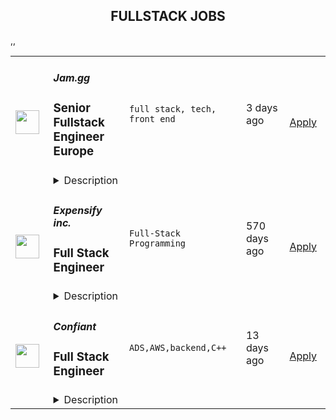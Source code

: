 <div align="center"><h2>FULLSTACK JOBS</h2></div><table><tr>
                <td width="100" height="100" rowspan="2">
                    <img src="https://remoteOK.com/assets/img/jobs/4744255406d8a490d1cec82437519fb01660149637.png" width="38px" height="auto">
                </td>
                <td width="300">
                    <h5>Jam.gg</h5>
                    <h3>
					Senior Fullstack Engineer Europe				</h3>
                </td>
                <td width="300">
                    <code>full stack, tech, front end</code>
                </td>
                <td width="200">
                <text>3 days ago</text>
                </td>
                <td width="100" rowspan="2">
                <a href="https://remoteOK.com/jobs/112035" align="right" target="_blank">Apply</a>
                </td>
            </tr>
            <tr>
                <td colspan="3">
                <details><summary>Description</summary>
                <p dir="ltr">Jam.gg is a social and low tech-friendly cloud gaming platform. It has been designed to be accessible to everyone: available directly from a web browser, it does not require a high-speed internet connection to provide a seamless multiplayer game experience. Jam.gg is all about bringing people together through games, with a touch of childhood playfulness and creativity.</p><p dir="ltr">We are led by an experienced team of ex Facebook, Google, Twitter, Amazon, Docker, EA, King and other top tech companies. Jam.gg is a YCombinator company and backed by top VC firms and LEGO Ventures.</p><p dir="ltr">We're at the stage where we're scaling our Engineering department as one of our key units. This is an incredible opportunity to join a booming company in its growth phase. Driven by a strong inclusive culture, we welcome self-starting, fast learning, talented people wishing to start and manage unique, and challenging projects where collaboration (internal and external) is everything.</p><p dir="ltr">We are looking for a talented Senior Fullstack Engineer Â to join our growing Engineering team.</p><p dir="ltr"><br /></p><p dir="ltr"><strong>Start date</strong>: As soon as possible</p><p dir="ltr"><strong>Location</strong>: Full remote. The candidate must be in Europe for time zone reasons.</p><p dir="ltr"><strong>Type of contract</strong> : Fixed term or non-fixed term depending on the candidate</p><p><strong><br /></strong></p><p dir="ltr"><strong>What you will be doing</strong>:</p><ul><li dir="ltr"><p dir="ltr">The role involves interfacing with design, implementing features, and being a strong advocate for the user.</p></li><li dir="ltr"><p dir="ltr">You will be working with an engineering manager and reporting to him.</p></li></ul><p><strong><br /></strong></p><p dir="ltr"><strong>What we are looking for:</strong></p><p dir="ltr">Requirements for the role include:</p><ul><li dir="ltr"><p dir="ltr">Minimum of 4 years experience as a Frontend Software Engineer</p></li><li dir="ltr"><p dir="ltr">Obsession for building and shipping amazing user experiences</p></li><li dir="ltr"><p dir="ltr">Experience feature development in close collaboration with design</p></li><li dir="ltr"><p dir="ltr">Expert knowledge of JavaScript Proficiency with React and Redux</p></li><li dir="ltr"><p dir="ltr">Solid understanding of the JavaScript/TypeScript and web application ecosystem</p></li><li dir="ltr"><p dir="ltr">Working knowledge of TypeScript</p></li><li dir="ltr"><p dir="ltr">Working knowledge of Storybook</p></li><li dir="ltr"><p dir="ltr">Working knowledge of Golang (this is what we use in the backend)</p></li><li dir="ltr"><p dir="ltr">Familiarity with test-driven development (Jest, Cypress, etc)</p></li><li dir="ltr"><p dir="ltr">Familiarity with Git and GitHub</p></li><li dir="ltr"><p dir="ltr">Passion for shaping and scaling an early stage, user-first application</p></li><li dir="ltr"><p dir="ltr">Self-motivation: highly autonomous &amp; working capabilities.</p></li><li dir="ltr"><p dir="ltr">Communication &amp; Teamwork: excellent communication and organization skills, team spirit, proactivity.</p></li><li dir="ltr"><p dir="ltr">Good spoken and written communication skills (English)</p></li></ul><p dir="ltr"><br /></p><p dir="ltr"><strong>Experience that would be great for you to have (or you'd be excited about acquiring):</strong></p><ul><li dir="ltr"><p dir="ltr">Previous remote-work experience</p></li><li dir="ltr"><p dir="ltr">Previous startup/growth-stage experience</p></li><li dir="ltr"><p dir="ltr">Prior experience building web services using NodeJS</p></li><li dir="ltr"><p dir="ltr">Google's Firebase, particularly Firestore, NoSQL</p></li><li dir="ltr"><p dir="ltr">General AWS and GCP experience</p></li></ul><p><br /></p><p dir="ltr"><strong>Benefits</strong>:</p><p dir="ltr"><strong>For International and French permanent contracts:</strong></p><ul><li dir="ltr"><p dir="ltr">Unlimited holiday leave (minimum 5 weeks).</p></li><li dir="ltr"><p dir="ltr">Monthly well-being allowance (mental well-being, sports, massage, etc.).</p></li><li dir="ltr"><p dir="ltr">Home office allowance.</p></li><li dir="ltr"><p dir="ltr">Fully remote &amp; flexible working hours.</p></li><li dir="ltr"><p dir="ltr">Equal pay policy.</p></li><li dir="ltr"><p dir="ltr">Equal maternity and paternity leave (18 weeks).</p></li><li dir="ltr"><p dir="ltr">Maternity/Paternity subsidy of 3k euros.</p></li><li dir="ltr"><p dir="ltr">Stock option plan.</p></li><li dir="ltr"><p dir="ltr">Health insurance compensation on a one-to-one basis, depending on geographical location &amp; company's policy.</p></li><li dir="ltr"><p dir="ltr">Additional benefits depending on the geographical location.</p></li></ul><p><strong><br /></strong></p><p dir="ltr"><strong>For international and French fixed-term contracts :</strong></p><ul><li dir="ltr"><p dir="ltr">5 weeks of holiday per year (2.08 days per month)Â </p></li><li dir="ltr"><p dir="ltr">Monthly well-being allowance (mental well-being, sports, massage, etc.).</p></li><li dir="ltr"><p dir="ltr">Home office allowance.Â </p></li><li dir="ltr"><p dir="ltr">Fully remote &amp; flexible working hours.</p></li><li dir="ltr"><p dir="ltr">Equal pay policy.</p></li><li dir="ltr"><p dir="ltr">Health insurance compensation on a one-to-one basis, depending on geographical location &amp; company's policy.</p></li><li dir="ltr"><p dir="ltr">Additional benefits depending on the geographical location</p></li></ul><p dir="ltr"><br /></p><p dir="ltr"><strong>Why Jam.gg?</strong></p><p dir="ltr">At the heart of Jam.ggâs mission is the creation of a new way to share games with friends and family: a free online place for gamers to play and hangout together, with video cameras, bringing back the golden era of multiplayer couch gaming. In a world of constraining internet connections and paid services, we think differently: we are building a free, âlow-techâ friendly platform for everyone to jump in, directly from their browser. Our platform is social by design and packed with fun games curated by our community. We want to create new virtual social spaces that fundamentally diverge from today's typical social networks, focusing a lot less on appearance and a lot more on experience. We are building a social gaming platform for all gamers who enjoy playing together.</p><p dir="ltr"><br /></p><p dir="ltr">Our startup has been growing very quickly since the end of 2020, attracting more than 40 gaming talents from developers and social media experts to designers. In June 2021, we introduced our cloud gaming beta platform featuring 80+ licensed games, including titles from industry-renowned publishers such as Codemasters, Interplay, Team 17, and Data East. Discovered and supported by Y Combinator (Twitch, Reddit, Stripe, etc), our board of advisors include former SEGA CEO Kenji Matsubara, Zynga co-founders Justin Waldron and Tom Bollich, Crunchyrollâs Kun Gao, and Humble Bundleâs Jeffrey Rosen. Our last round was led by LEGO Ventures and top gaming VC firms.</p><p dir="ltr"><br /></p><p dir="ltr">With almost half a million users who have joined us so far, our teams are prepping for our next chapter and are on the lookout for talented and motivated folks who share our passionÂ  for gaming and want to make a real impact while embracing a true startup spirit (autonomy, transparency, user centric).</p><p dir="ltr"><br /></p><p dir="ltr">Jam.gg is an equal opportunity employer and we proudly value and promote diversity in our team. We do not discriminate on the basis of ethnicity, religion, color, national origin, gender, sexual orientation, age, marital status, World of Warcraft faction or disability status.</p><p dir="ltr"><br /></p><p dir="ltr">More info <a href="https://jamgg.medium.com/join-our-team-edee635107c1">here</a> on our mission, culture and team</p>
                </details>
                </td>
            </tr>,<tr>
                <td width="100" height="100" rowspan="2">
                    <img src="https://wwr-pro.s3.amazonaws.com/logos/0018/4192/logo.gif" width="38px" height="auto">
                </td>
                <td width="300">
                    <h5>Expensify inc.</h5>
                    <h3> Full Stack Engineer</h3>
                </td>
                <td width="300">
                    <code>Full-Stack Programming</code>
                </td>
                <td width="200">
                <text>570 days ago</text>
                </td>
                <td width="100" rowspan="2">
                <a href="https://weworkremotely.com/remote-jobs/expensify-inc-full-stack-engineer" align="right" target="_blank">Apply</a>
                </td>
            </tr>
            <tr>
                <td colspan="3">
                <details><summary>Description</summary>
                <img src="https://we-work-remotely.imgix.net/logos/0018/4192/logo.gif?ixlib=rails-4.0.0&w=50&h=50&dpr=2&fit=fill&auto=compress" />

<p>
  <strong>Headquarters:</strong> San Francisco, CA
    <br /><strong>URL:</strong> <a href="https://we.are.expensify.com/how-we-got-here">https://we.are.expensify.com/how-we-got-here</a>
</p>

<h1>Your Mission, Should You Choose to Accept:</h1><div>
<br>Join our passionate team of top-notch engineers to solve a real-world problem, and help people spend less time managing expenses and more time pursuing their real goals. As we revolutionize the way people manage their expenses, being part of the Expensify team means building the easiest, fastest, and most efficient platform to automate everything expense-related.<br><br><br>
</div><div>Our employees work from all over the world, but if you’re looking for a change of scene we offer visa sponsorship and relocation assistance to join us at one of our rad locations:</div><ul>
<li>San Francisco</li>
<li>Portland</li>
<li>Michigan</li>
<li>New York</li>
<li>London</li>
<li>Melbourne</li>
<li>And more to come!</li>
</ul><div>
<br>Even though we work hard at Expensify, we make sure our employees are happy. Our most talked about perk is our<a href="https://we.are.expensify.com/explore-the-world"> Offshore</a> where we spend a month abroad working from a remote location as a team. This year we’re going to Spain, do you want to join?<br><br><br>
</div><div>
<strong><br>About You<br></strong><br><br>
</div><div>
<br>Whether you’re building features like calendar integrations, importing credit card transactions, or pulling information from receipts, you’re self-driven and collaborative. You’re an autonomous individual who is passionate about writing beautiful and concise code. You’re willing to work with other engineers, designers, and customer facing teams to turn our dreams into reality. <br><br><br>
</div><div>
<br>As a Web Full Stack Engineer, your responsibilities include:<br><br><br>
</div><ul>
<li>Implementing improvements</li>
<li>Planning, building, and maintaining cross-stack features like accounting integrations, advanced receipt scanning, and more.</li>
<li>Guiding and enabling others in the organization: we'll share our editor tricks, dotfiles and productive workflows. Share yours!</li>
<li>Asking questions about things you don’t understand and challenging the status quo.<br><br><br>
</li>
</ul><div>
<br>For the best possible fit, we are looking for someone who:<br><br><br>
</div><ul>
<li>Has experience writing real-world software to solve real-world problems.</li>
<li>Communicates well, both interpersonally and in their code.</li>
<li>Is a natural problem solver, knows how to solve problems by automating their solutions.</li>
<li>Understands the role and impact that programming can have on the organization as a whole.</li>
<li>Wants to develop and grow their skills in programming and leadership within the organization.<br><br><br>
</li>
</ul><div>
<br>We are looking for people who have a strong understanding of algorithms and design patterns that can apply those concepts into a production level codebase. Knowledge and experience with Javascript, React, React Native, PHP, C++, Java, iOS or Android is a plus. This position is the foundation for launching a career with Expensify, with the expectation that you’ll carry these skills into new domains.<br><br><br>
</div><div>
<strong><br>Compensation &amp; Benefits<br></strong><br><br>
</div><ul>
<li>Full-time, salaried position</li>
<li>401k with employer match</li>
<li>100% Medical/Dental/Vision contributions</li>
<li>Commuter benefits</li>
<li>Free lunch</li>
<li>Flexible vacation policy</li>
<li>Relocation available</li>
<li>Work from home when you need to<br><br><br>
</li>
</ul><div>
<strong><br>Next Steps<br></strong><br><br>
</div><div>
<br>Applying is easy, but it takes time. See, while we know you're awesome, it's actually really hard and time consuming to find you in the midst of literally hundreds of other applications we get from everyone else. So this is where we're going to ask our first favor: can you make it really easy and obvious how great you are, so we don't accidentally overlook you? There are probably many ways to do that, but the easiest way to help us out is by answering the following questions:<br><br><br>
</div><ol>
<li>What's the URL of your website? If you don't have one, why not?</li>
<li>What's your coding history? When did you start, and what have you done between then and now?</li>
<li>What do you want to do with the rest of your life, and how is Expensify a step toward your long-term goals?</li>
<li>How did you hear about us? A job posting? Chalk on a sidewalk? From a friend? Let us know where you saw this opening.<br><br><br>
</li>
</ol><div>
<strong><br>Resume not your thing? That’s great, we don’t really read them anyway! Forward your responses to the questions to apply@expensify.com. We're excited to hear from you!<br></strong><br><br>
</div><div><br></div>

<p><strong>To apply:</strong> <a href="https://weworkremotely.com/remote-jobs/expensify-inc-full-stack-engineer">https://weworkremotely.com/remote-jobs/expensify-inc-full-stack-engineer</a></p>

                </details>
                </td>
            </tr>,<tr>
                <td width="100" height="100" rowspan="2">
                    <img src="https://remotive.com/job/1224255/logo" width="38px" height="auto">
                </td>
                <td width="300">
                    <h5>Discourse</h5>
                    <h3>Full Stack Engineer - Customer Solutions Team</h3>
                </td>
                <td width="300">
                    <code>developer,javascript,rails,ruby</code>
                </td>
                <td width="200">
                <text>9 days ago</text>
                </td>
                <td width="100" rowspan="2">
                <a href="https://remotive.com/remote-jobs/software-dev/full-stack-engineer-customer-solutions-team-1224255" align="right" target="_blank">Apply</a>
                </td>
            </tr>
            <tr>
                <td colspan="3">
                <details><summary>Description</summary>
                <div class="h5"><em>Salary dependent on location and experience</em></div>
<p class="h1"> </p>
<p class="h1"><!--block-->About the job</p>
<p>You will work closely with some of Discourse’s largest clients to help them with their extensive customizations. You will also be contributing to Discourse’s core product and official plugins.</p>
<p><!--block--><br>Responsibilities include:<br><br></p>
<ul>
<li><!--block-->Communicate daily with clients and work with them to agree on work priorities</li>
<li><!--block-->Implement and document client features</li>
<li><!--block-->Discuss and decide with internal Discourse teams whether features are appropriate in core, or in client plugins</li>
<li><!--block-->Maintain client-specific features against latest core versions</li>
<li><!--block-->Highlight new critical core features to high-profile clients</li>
<li><!--block-->Schedule and deploy patches and upgrades</li>
</ul>
<p><!--block--><br><strong>About you</strong></p>
<p><!--block--></p>
<ul>
<li>You are an experienced full stack developer who has an interest in proposing and providing direct solutions to aid in customer success. You have excellent written and verbal communication skills and are comfortable working in a fully remote team.</li>
<li>You should be excited about customizing open-source solutions to fit a customer’s requirements.</li>
<li>You have Ruby, Rails and JavaScript experience; Discourse applicants usually complete a paid trial project prior to joining the team.</li>
<li>You should be kind to your co-workers. We believe in a welcoming workplace where people from different backgrounds and cultures work together to create something great.</li>
</ul>
<p> </p>
<p><!--block--><br><strong>About us</strong><br><br></p>
<p>There are many benefits to working at Discourse including a flexible work schedule, 5 weeks of holiday per year, funding for a co-working space, and more! <a href="https://www.discourse.org/team#benefits" rel="nofollow">Learn more</a>.<br><br></p>
<p><!--block--><br><strong>How to Apply</strong></p>
<p><!--block--><br>Please send a detailed cover letter along with your resume to <a href="mailto:jobs+wwr@discourse.org" rel="nofollow">jobs+wwr@discourse.org</a><br><br></p>
<!--block-->
<p><br><br></p>
<img src="https://remotive.com/job/track/1224255/blank.gif?source=public_api" alt=""/>
                </details>
                </td>
            </tr>,<tr>
                <td width="100" height="100" rowspan="2">
                    <img src="https://remotive.com/job/1339259/logo" width="38px" height="auto">
                </td>
                <td width="300">
                    <h5>Confiant</h5>
                    <h3>Full Stack Engineer</h3>
                </td>
                <td width="300">
                    <code>ADS,AWS,backend,C++</code>
                </td>
                <td width="200">
                <text>13 days ago</text>
                </td>
                <td width="100" rowspan="2">
                <a href="https://remotive.com/remote-jobs/software-dev/full-stack-engineer-1339259" align="right" target="_blank">Apply</a>
                </td>
            </tr>
            <tr>
                <td colspan="3">
                <details><summary>Description</summary>
                <p><em>Founded in 2013, Confiant is the cybersecurity leader at protecting people from malicious ads online. We are ridding the digital world of malvertising with every bad ad we detect. Our first-of-its-kind technology makes it easy to see, block, and replace the unwanted ads that threaten people online, hurt brand's reputation, and impact publisher's revenue and resources. Confiant operates as a remote-first company, with half our team working from home in the NYC region and the rest of our team members living worldwide.</em></p>
<p> </p>
<p><strong>Role</strong></p>
<p>Confiant is hiring a Full Stack Engineer to support the continued expansion of our architecture. In this position, you will be responsible for building new features, supporting iterations on existing ones, as well as coming up with and implementing solutions to continue to scale our applications as our business continues on its rapid growth trajectory. Confiant was founded in New York, New York and is fully remote with team members worldwide.</p>
<p> </p>
<p><strong>About the Team</strong></p>
<p>We are a small engineering team that works with bi-weekly sprints, fast code reviews and continuous deployments to answer our clients’ needs. Our tech stack evolves quickly to manage our growing scale and tackle the challenges we take on as a company. We look forward to welcoming new members to our team!</p>
<p> </p>
<p><strong>Responsibilities</strong></p>
<ul>
<li>Develop solutions to support the growing scale of our enterprise solution</li>
<li>Build features that span through the full range of our applications and services</li>
<li>Work closely with our product team and with your peers to design, develop and support web applications, APIs or backend services</li>
<li>Write clean, well-documented code</li>
<li>Write unit tests against your code, to be used in our CI workflow</li>
</ul>
<p> </p>
<p><strong><strong>Requirements</strong></strong></p>
<ul>
<li>Extensive professional experience developing large scale web applications with Python and Javascript (NodeJS + CommonJS)</li>
<li>Experience working on high-scale web applications</li>
<li>In-depth knowledge of object-oriented or functional programming</li>
<li>Experience writing unit tests and integration tests to help maintain or improve our code coverage</li>
</ul>
<p> </p>
<p><strong>Nice To Haves</strong></p>
<ul>
<li>Experience with PHP</li>
<li>Experience with C++</li>
<li>Experience with MySQL and/or PostgreSQL data modeling and query optimization</li>
<li>Experience with Redis or similar in-memory store</li>
<li>Experience with Chromium/CEF, Puppeteer and/or TAXII/Stix </li>
<li>Experience with containerization (specifically Docker) would be a plus</li>
<li>Experience with terraform or other infrastructure-through-code implementation would be a plus</li>
<li>Comfortable with basic Linux server administration tasks</li>
<li>Exposure to the AWS ecosystem (EC2, RDS, VPCs, networking…)</li>
<li>A college degree in Computer Science (or comparable)</li>
</ul>
<p> </p>
<p><strong><strong>Benefits</strong></strong></p>
<ul>
<li>Fully Remote &amp; Distributed</li>
<li>Competitive Salary</li>
<li>Stock Option Plan</li>
<li>Health Care Plan (Medical, Dental &amp; Vision)</li>
<li>Mental Health Benefits</li>
<li>Healthcare &amp; Childcare FSA</li>
<li>Commuter Benefits</li>
<li>Employee Sponsored Disability &amp; Life Insurance</li>
<li>401(k) Plan with Employer Contribution</li>
<li>Enhanced and Extended Family Leave</li>
<li>Unlimited Paid Time Off</li>
<li>Sabbatical</li>
<li>Flexible Working Hours</li>
</ul>
<p><em>Confiant is committed to diversity and inclusivity. We recruit, employ, train, compensate and promote without regard to race, color, national origin, religion, sex, disability, age, citizenship status, genetic information or any other protected classes.</em></p>
<p><em>We strongly encourage women, members of the BIPOC community, members of the LGBTQIA+ community, people with disabilities and people who are neurodivergent to apply.</em></p>
<p><em>To learn more about us, please visit <a href="http://www.confiant.com" rel="nofollow">www.confiant.com</a></em></p>
<p> </p>
<img src="https://remotive.com/job/track/1339259/blank.gif?source=public_api" alt=""/>
                </details>
                </td>
            </tr></table>